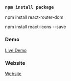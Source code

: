### `npm install package`


npm install react-router-dom

npm install react-icons --save


### Demo

<a href="https://youtu.be/EdkBNqHxw5Y" rel="nofollow"> Live Demo </a>

### Website
<a href="https://codeat21.com/react-navbar-dropdown-menu-responsive-codeat21-com/" rel="nofollow"> Website </a>
